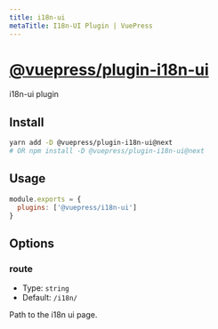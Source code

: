 ```yaml
---
title: i18n-ui
metaTitle: I18n-UI Plugin | VuePress
---
```


# [@vuepress/plugin-i18n-ui](https://github.com/vuejs/vuepress/tree/master/packages/@vuepress/plugin-i18n-ui)

i18n-ui plugin

## Install

```bash
yarn add -D @vuepress/plugin-i18n-ui@next
# OR npm install -D @vuepress/plugin-i18n-ui@next
```

## Usage

```javascript
module.exports = {
  plugins: ['@vuepress/i18n-ui'] 
}
```

## Options

### route

- Type: `string`
- Default: `/i18n/`

Path to the i18n ui page.
